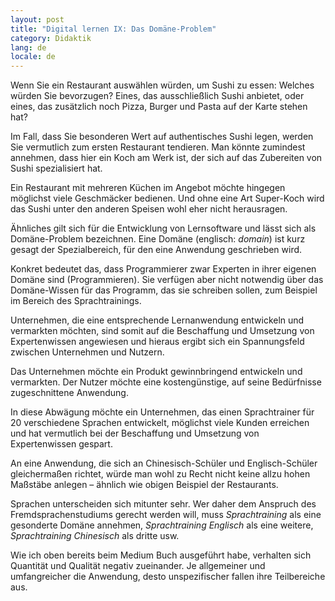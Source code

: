 ```yaml
---
layout: post
title: "Digital lernen IX: Das Domäne-Problem"
category: Didaktik
lang: de
locale: de
---
```


Wenn Sie ein Restaurant auswählen würden, um Sushi zu essen: Welches würden Sie bevorzugen?
Eines, das ausschließlich Sushi anbietet, oder eines, das zusätzlich noch Pizza, Burger und Pasta auf der Karte stehen hat?

Im Fall, dass Sie besonderen Wert auf authentisches Sushi legen, werden Sie vermutlich zum ersten Restaurant tendieren.
Man könnte zumindest annehmen, dass hier ein Koch am Werk ist, der sich auf das Zubereiten von Sushi spezialisiert hat.

Ein Restaurant mit mehreren Küchen im Angebot möchte hingegen möglichst viele Geschmäcker bedienen.
Und ohne eine Art Super-Koch wird das Sushi unter den anderen Speisen wohl eher nicht herausragen.

Ähnliches gilt sich für die Entwicklung von Lernsoftware und lässt sich als Domäne-Problem bezeichnen.
Eine Domäne (englisch: _domain_) ist kurz gesagt der Spezialbereich, für den eine Anwendung geschrieben wird.

Konkret bedeutet das, dass Programmierer zwar Experten in ihrer eigenen Domäne sind (Programmieren).
Sie verfügen aber nicht notwendig über das Domäne-Wissen für das Programm, das sie schreiben sollen, zum Beispiel im Bereich des Sprachtrainings.

Unternehmen, die eine entsprechende Lernanwendung entwickeln und vermarkten möchten, sind somit auf die Beschaffung und Umsetzung von Expertenwissen angewiesen und hieraus ergibt sich ein Spannungsfeld zwischen Unternehmen und Nutzern.

Das Unternehmen möchte ein Produkt gewinnbringend entwickeln und vermarkten.
Der Nutzer möchte eine kostengünstige, auf seine Bedürfnisse zugeschnittene Anwendung.

In diese Abwägung möchte ein Unternehmen, das einen Sprachtrainer für 20 verschiedene Sprachen entwickelt, möglichst viele Kunden erreichen und hat vermutlich bei der Beschaffung und Umsetzung von Expertenwissen gespart.

An eine Anwendung, die sich an Chinesisch-Schüler und Englisch-Schüler gleichermaßen richtet, würde man wohl zu Recht nicht keine allzu hohen Maßstäbe anlegen – ähnlich wie obigen Beispiel der Restaurants.

Sprachen unterscheiden sich mitunter sehr.
Wer daher dem Anspruch des Fremdsprachenstudiums gerecht werden will, muss _Sprachtraining_ als eine gesonderte Domäne annehmen, _Sprachtraining Englisch_ als eine weitere, _Sprachtraining Chinesisch_ als dritte usw.

Wie ich oben bereits beim Medium Buch ausgeführt habe, verhalten sich Quantität und Qualität negativ zueinander.
Je allgemeiner und umfangreicher die Anwendung, desto unspezifischer fallen ihre Teilbereiche aus.

